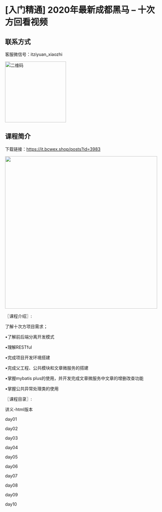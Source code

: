 # [入门精通] 2020年最新成都黑马 – 十次方回看视频

## 联系方式

客服微信号：itziyuan_xiaozhi

<img src="https://ziyuanyun.oss-cn-guangzhou.aliyuncs.com/common/20240614073449/666b82192834a.jpg" width="200" height="200" alt="二维码">

## 课程简介

下载链接：https://it.bcwex.shop/posts?id=3983

<img src="https://ziyuanyun.oss-cn-guangzhou.aliyuncs.com/yun/20240515185537/664494a905f48.jpg" width="500" alt="">

  〖课程介绍〗:

 了解十次方项目需求；

 •了解前后端分离开发模式

 •理解RESTful

 •完成项目开发环境搭建

 •完成父工程、公共模块和文章微服务的搭建

 •掌握mybatis plus的使用，并开发完成文章微服务中文章的增删改查功能

 •掌握公共异常处理类的使用

 〖课程目录〗:

  讲义-html版本

 day01

 day02

 day03

 day04

 day05

 day06

 day07

 day08

 day09

 day10 

  